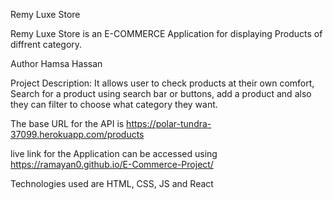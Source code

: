 Remy Luxe Store

Remy Luxe Store is an E-COMMERCE Application for displaying Products of diffrent category.

Author Hamsa Hassan

Project Description: It allows user to check products at their own comfort, Search for a product using search bar or buttons, add a product and also they can filter to choose what category they want.

The base URL for the API is https://polar-tundra-37099.herokuapp.com/products

live link for the Application can be accessed using https://ramayan0.github.io/E-Commerce-Project/

Technologies used are HTML, CSS, JS and React
